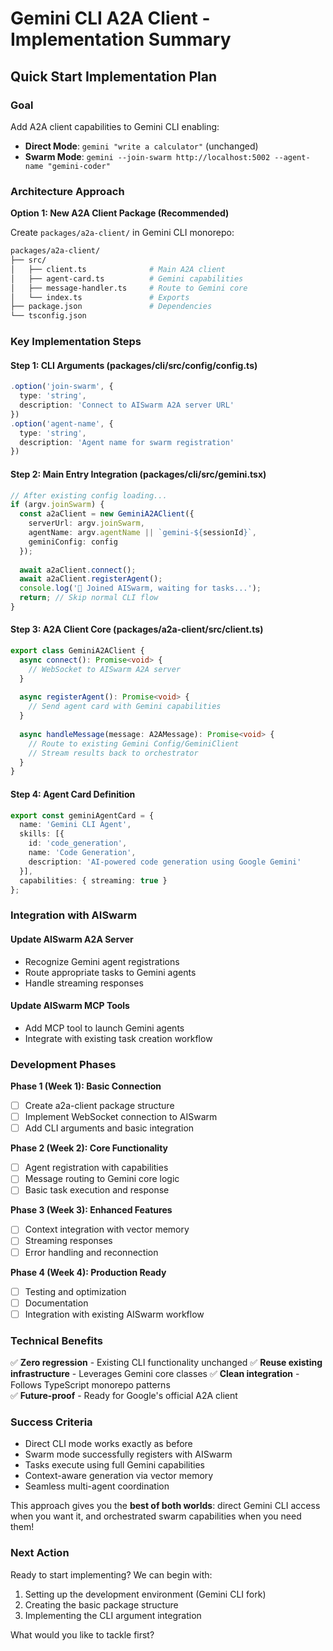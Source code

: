 # Gemini CLI A2A Client - Implementation Summary

## Quick Start Implementation Plan

### Goal
Add A2A client capabilities to Gemini CLI enabling:
- **Direct Mode**: `gemini "write a calculator"` (unchanged)
- **Swarm Mode**: `gemini --join-swarm http://localhost:5002 --agent-name "gemini-coder"`

### Architecture Approach

**Option 1: New A2A Client Package (Recommended)**

Create `packages/a2a-client/` in Gemini CLI monorepo:

```bash
packages/a2a-client/
├── src/
│   ├── client.ts              # Main A2A client
│   ├── agent-card.ts          # Gemini capabilities  
│   ├── message-handler.ts     # Route to Gemini core
│   └── index.ts               # Exports
├── package.json               # Dependencies
└── tsconfig.json
```

### Key Implementation Steps

#### Step 1: CLI Arguments (packages/cli/src/config/config.ts)

```typescript
.option('join-swarm', {
  type: 'string',
  description: 'Connect to AISwarm A2A server URL'
})
.option('agent-name', {
  type: 'string', 
  description: 'Agent name for swarm registration'
})
```

#### Step 2: Main Entry Integration (packages/cli/src/gemini.tsx)

```typescript
// After existing config loading...
if (argv.joinSwarm) {
  const a2aClient = new GeminiA2AClient({
    serverUrl: argv.joinSwarm,
    agentName: argv.agentName || `gemini-${sessionId}`,
    geminiConfig: config
  });
  
  await a2aClient.connect();
  await a2aClient.registerAgent();
  console.log('🤖 Joined AISwarm, waiting for tasks...');
  return; // Skip normal CLI flow
}
```

#### Step 3: A2A Client Core (packages/a2a-client/src/client.ts)

```typescript
export class GeminiA2AClient {
  async connect(): Promise<void> {
    // WebSocket to AISwarm A2A server
  }
  
  async registerAgent(): Promise<void> {
    // Send agent card with Gemini capabilities
  }
  
  async handleMessage(message: A2AMessage): Promise<void> {
    // Route to existing Gemini Config/GeminiClient
    // Stream results back to orchestrator
  }
}
```

#### Step 4: Agent Card Definition

```typescript
export const geminiAgentCard = {
  name: 'Gemini CLI Agent',
  skills: [{
    id: 'code_generation',
    name: 'Code Generation', 
    description: 'AI-powered code generation using Google Gemini'
  }],
  capabilities: { streaming: true }
};
```

### Integration with AISwarm

#### Update AISwarm A2A Server
- Recognize Gemini agent registrations
- Route appropriate tasks to Gemini agents
- Handle streaming responses

#### Update AISwarm MCP Tools
- Add MCP tool to launch Gemini agents
- Integrate with existing task creation workflow

### Development Phases

**Phase 1 (Week 1): Basic Connection**
- [ ] Create a2a-client package structure
- [ ] Implement WebSocket connection to AISwarm
- [ ] Add CLI arguments and basic integration

**Phase 2 (Week 2): Core Functionality** 
- [ ] Agent registration with capabilities
- [ ] Message routing to Gemini core logic
- [ ] Basic task execution and response

**Phase 3 (Week 3): Enhanced Features**
- [ ] Context integration with vector memory
- [ ] Streaming responses
- [ ] Error handling and reconnection

**Phase 4 (Week 4): Production Ready**
- [ ] Testing and optimization
- [ ] Documentation
- [ ] Integration with existing AISwarm workflow

### Technical Benefits

✅ **Zero regression** - Existing CLI functionality unchanged
✅ **Reuse existing infrastructure** - Leverages Gemini core classes
✅ **Clean integration** - Follows TypeScript monorepo patterns  
✅ **Future-proof** - Ready for Google's official A2A client

### Success Criteria

- Direct CLI mode works exactly as before
- Swarm mode successfully registers with AISwarm
- Tasks execute using full Gemini capabilities
- Context-aware generation via vector memory
- Seamless multi-agent coordination

This approach gives you the **best of both worlds**: direct Gemini CLI access when you want it, and orchestrated swarm capabilities when you need them!

### Next Action

Ready to start implementing? We can begin with:

1. Setting up the development environment (Gemini CLI fork)
2. Creating the basic package structure
3. Implementing the CLI argument integration

What would you like to tackle first?